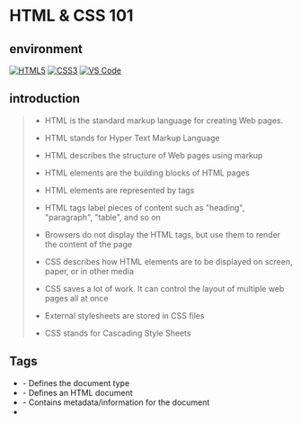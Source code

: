 # HTML & CSS 101

## environment

[![HTML5](https://img.shields.io/static/v1?label=&message=HTML5&color=E34F26&logo=HTML5&logoColor=E34F26&labelColor=2F333A)](https://developer.mozilla.org/en-US/docs/Web/Guide/HTML/HTML5)<!--HTML5-->
[![CSS3](https://img.shields.io/static/v1?label=&message=CSS3&color=0071B5&logo=CSS3&logoColor=1572B6&labelColor=2F333A)](https://developer.mozilla.org/en-US/docs/Web/CSS)<!-- CSS3 -->
[![VS Code](https://img.shields.io/static/v1?label=&message=Visual%20Studio%20Code&color=007ACC&logo=Visual%20Studio%20Code&logoColor=007ACC&labelColor=2F333A)](https://code.visualstudio.com/)<!-- vs code -->

## introduction

> - HTML is the standard markup language for creating Web pages.
> - HTML stands for Hyper Text Markup Language
> - HTML describes the structure of Web pages using markup
> - HTML elements are the building blocks of HTML pages
> - HTML elements are represented by tags
> - HTML tags label pieces of content such as "heading", "paragraph", "table", and so on
> - Browsers do not display the HTML tags, but use them to render the content of the page
>
> - CSS describes how HTML elements are to be displayed on screen, paper, or in other media
> - CSS saves a lot of work. It can control the layout of multiple web pages all at once
> - External stylesheets are stored in CSS files
> - CSS stands for Cascading Style Sheets

## Tags

- <!DOCTYPE html> - Defines the document type

- <html> - Defines an HTML document
- <head> - Contains metadata/information for the document
- <title> - Defines a title for the document
- <body> - Defines the document's body
- <h1> to <h6> - Defines HTML headings
- <p> - Defines a paragraph
- <br> - Inserts a single line break
- <hr> - Defines a thematic change in the content
- <!-- --> - Defines a comment
- <a> - Defines a hyperlink
- <img> - Defines an image
- <ul> - Defines an unordered list
- <ol> - Defines an ordered list
- <li> - Defines a list item
- <dl> - Defines a description list
- <dt> - Defines a term/name in a description list
- <dd> - Defines a description of a term/name in a description list
- <table> - Defines a table
- <tr> - Defines a row in a table
- <th> - Defines a "header cell" / "cell" in a table
- <td> - Defines a "cell" in a table
- <caption> - Defines a table caption
- <thead> - Groups the header content in a table
- <tbody> - Groups the body content in a table
- <tfoot> - Groups the footer content in a table
- <col> - Specifies column properties for each column within a <colgroup> element
- <colgroup> - Specifies a group of one or more columns in a table for formatting
- <iframe> - Defines an inline frame
- <div> - Defines a section in a document
- <span> - Defines a section in a document
- <header> - Defines a header for a document or section
- <footer> - Defines a footer for a document or section
- <nav> - Defines navigation links
- <article> - Defines an article
- <section> - Defines a section in a document
- <aside> - Defines content aside from the page content
- <details> - Defines additional details that the user can view or hide
- <summary> - Defines a heading for the <details> element
- <main> - Specifies the main content of a document
- <mark> - Defines marked/highlighted text
- <time> - Defines a date/time
- <progress> - Represents the progress of a task
- <meter> - Defines a scalar measurement within a known range (a gauge)
- <ruby> - Defines a ruby annotation (for East Asian typography)
- <rt> - Defines an explanation/pronunciation of characters (for East Asian typography)
- <rp> - Defines what to show in browsers that do not support ruby annotations (for East Asian typography)
- <wbr> - Defines a possible line-break
- <b> - Defines bold text
- <strong> - Defines important text
- <i> - Defines a part of text in an alternate voice or mood
- <em> - Defines emphasized text
- <small> - Defines smaller text
- <del> - Defines deleted text
- <ins> - Defines inserted text
- <sub> - Defines subscripted text
- <sup> - Defines superscripted text
- <q> - Defines a short quotation
- <blockquote> - Defines a section that is quoted from another source
- <cite> - Defines the title of a work
- <dfn> - Indicates the defining instance of a term
- <abbr> - Defines an abbreviation



## instalation

- install [vs code](https://code.visualstudio.com/)
- install [live server](https://marketplace.visualstudio.com/items?itemName=ritwickdey.LiveServer)

## fundations

### HTML

- [HTML](https://developer.mozilla.org/en-US/docs/Web/HTML)
- [HTML elements](https://developer.mozilla.org/en-US/docs/Web/HTML/Element)
- [HTML attributes](https://developer.mozilla.org/en-US/docs/Web/HTML/Attributes)
- [HTML global attributes](https://developer.mozilla.org/en-US/docs/Web/HTML/Global_attributes)
- [HTML input types](https://developer.mozilla.org/en-US/docs/Web/HTML/Element/input#input_types)

### CSS

- [CSS](https://developer.mozilla.org/en-US/docs/Web/CSS)
- [CSS selectors](https://developer.mozilla.org/en-US/docs/Web/CSS/CSS_Selectors)
- [CSS units](https://developer.mozilla.org/en-US/docs/Learn/CSS/Building_blocks/Values_and_units)
- [CSS box model](https://developer.mozilla.org/en-US/docs/Learn/CSS/Building_blocks/The_box_model)
- [CSS display](https://developer.mozilla.org/en-US/docs/Web/CSS/display)
- [CSS flexbox](https://developer.mozilla.org/en-US/docs/Web/CSS/CSS_Flexible_Box_Layout/Basic_Concepts_of_Flexbox)
- [CSS grid](https://developer.mozilla.org/en-US/docs/Web/CSS/CSS_Grid_Layout)
- [CSS pseudo-classes](https://developer.mozilla.org/en-US/docs/Web/CSS/Pseudo-classes)
- [CSS pseudo-elements](https://developer.mozilla.org/en-US/docs/Web/CSS/Pseudo-elements)
- [CSS variables](https://developer.mozilla.org/en-US/docs/Web/CSS/Using_CSS_custom_properties)
- [CSS media queries](https://developer.mozilla.org/en-US/docs/Web/CSS/Media_Queries/Using_media_queries)
- [CSS @media rule](https://developer.mozilla.org/en-US/docs/Web/CSS/@media)
- [CSS @keyframes rule](https://developer.mozilla.org/en-US/docs/Web/CSS/@keyframes)
- [CSS @font-face rule](https://developer.mozilla.org/en-US/docs/Web/CSS/@font-face)
- [CSS @import rule](https://developer.mozilla.org/en-US/docs/Web/CSS/@import)
- [CSS @supports rule](https://developer.mozilla.org/en-US/docs/Web/CSS/@supports)
- [CSS @counter-style rule](https://developer.mozilla.org/en-US/docs/Web/CSS/@counter-style)
- [CSS @page rule](https://developer.mozilla.org/en-US/docs/Web/CSS/@page)
- [CSS @viewport rule](https://developer.mozilla.org/en-US/docs/Web/CSS/@viewport)
- [CSS @font-feature-values rule](https://developer.mozilla.org/en-US/docs/Web/CSS/@font-feature-values)
- [CSS @property rule](https://developer.mozilla.org/en-US/docs/Web/CSS/@property)
- [CSS @namespace rule](https://developer.mozilla.org/en-US/docs/Web/CSS/@namespace)
- [CSS @document rule](https://developer.mozilla.org/en-US/docs/Web/CSS/@document)
- [CSS @font-face rule](https://developer.mozilla.org/en-US/docs/Web/CSS/@font-face)
- [CSS @font-feature-values rule](https://developer.mozilla.org/en-US/docs/Web/CSS/@font-feature-values)
- [CSS @property rule](https://developer.mozilla.org/en-US/docs/Web/CSS/@property)
- [CSS @namespace rule](https://developer.mozilla.org/en-US/docs/Web/CSS/@namespace)

## resources

- [w3schools](https://www.w3schools.com/)
- [MDN](https://developer.mozilla.org/en-US/)
- [CSS-Tricks](https://css-tricks.com/)
- [CSS Reference](https://cssreference.io/)
- [CSS Zen Garden](http://www.csszengarden.com/)
- [CSS Grid Garden](https://cssgridgarden.com/)
- [Flexbox Froggy](https://flexboxfroggy.com/)
- [CSS Diner](https://flukeout.github.io/)
- [CSS Battle](https://cssbattle.dev/)
- [CSS Variables](https://codepen.io/sosuke/pen/Pjoqqp)

## cheatsheets

- [HTML](https://websitesetup.org/html5-cheat-sheet/)
- [CSS](https://websitesetup.org/css3-cheat-sheet/)
- [CSS selectors](https://websitesetup.org/css3-cheat-sheet/)
- [CSS units](https://websitesetup.org/css3-cheat-sheet/)
- [CSS box model](https://websitesetup.org/css3-cheat-sheet/)
- [CSS display](https://websitesetup.org/css3-cheat-sheet/)
- [CSS flexbox](https://websitesetup.org/css3-cheat-sheet/)
- [CSS grid](https://websitesetup.org/css3-cheat-sheet/)
- [CSS pseudo-classes](https://websitesetup.org/css3-cheat-sheet/)

## tools

- [caniuse](https://caniuse.com/)
- [browserstack](https://www.browserstack.com/)
- [codepen](https://codepen.io/)
- [jsfiddle](https://jsfiddle.net/)
- [jsbin](https://jsbin.com/?html,output)
- [repl](https://repl.it/)
- [code sandbox](https://codesandbox.io/)
- [codepen](https://codepen.io/)

## books

- [HTML & CSS: Design and Build Websites](https://www.amazon.com/HTML-CSS-Design-Build-Websites/dp/1118008189)

## courses

- [HTML & CSS](https://www.udemy.com/course/web-development/)

## videos

- [HTML & CSS](https://www.youtube.com/watch?v=UB1O30fR-EE)

## podcasts

- [Syntax](https://syntax.fm/)

## blogs

- [CSS Tricks](https://css-tricks.com/)
- [Smashing Magazine](https://www.smashingmagazine.com/)
- [CSS Wizardry](https://csswizardry.com/)
- [CSS Weekly](https://css-weekly.com/)
- [CSS Layout](https://csslayout.io/)
- [CSS Reference](https://cssreference.io/)
- [CSS Zen Garden](http://www.csszengarden.com/)
- [CSS Grid Garden](https://cssgridgarden.com/)
- [Flexbox Froggy](https://flexboxfroggy.com/)

## communities

- [CSS-Tricks](https://css-tricks.com/)
- [CSS Weekly](https://css-weekly.com/)
- [CSS Layout](https://csslayout.io/)
- [CSS Reference](https://cssreference.io/)

## newsletters

- [CSS Weekly](https://css-weekly.com/)
- [CSS Layout](https://csslayout.io/)
- [CSS Reference](https://cssreference.io/)

## misc

- [CSS Zen Garden](http://www.csszengarden.com/)
- [CSS Grid Garden](https://cssgridgarden.com/)
- [Flexbox Froggy](https://flexboxfroggy.com/)
- [CSS Diner](https://flukeout.github.io/)
- [CSS Battle](https://cssbattle.dev/)
- [CSS Variables](https://codepen.io/sosuke/pen/Pjoqqp)

## frameworks

- [Bootstrap](https://getbootstrap.com/)
- [Materialize](https://materializecss.com/)
- [Bulma](https://bulma.io/)
- [Foundation](https://get.foundation/)
- [Semantic UI](https://semantic-ui.com/)
- [Tailwind](https://tailwindcss.com/)
- [Material UI](https://material-ui.com/)
- [Ant Design](https://ant.design/)
- [React Bootstrap](https://react-bootstrap.github.io/)
- [Reactstrap](https://reactstrap.github.io/)
- [React Materialize](https://react-materialize.github.io/)
- [React Semantic UI](https://react.semantic-ui.com/)
- [React Toolbox](https://react-toolbox.io/)
- [React Foundation](https://react.foundation/)
- [React Bulma Components](https://couds.github.io/react-bulma-components/)
- [React MD](https://react-md.mlaursen.com/)
- [React UI](https://react-ui.dev/)
- [React Native Elements](https://react-native-elements.github.io/react-native-elements/)
- [React Native Paper](https://callstack.github.io/react-native-paper/)

## libraries

- [Animate.css](https://daneden.github.io/animate.css/)
- [Hover.css](https://ianlunn.github.io/Hover/)
- [CSSgram](https://una.im/CSSgram/)
- [CSShake](https://elrumordelaluz.github.io/csshake/)
- [CSS Spinners](https://projects.lukehaas.me/css-loaders/)
- [CSS Loaders](https://loading.io/css/)
- [CSS Icons](https://css.gg/)
- [CSS Shapes](https://cssshapes.fun/)
- [CSS Buttons](https://cssbuttons.app/)
- [CSS Gradient](https://cssgradient.io/)

## icons

- [Font Awesome](https://fontawesome.com/)
- [Ionicons](https://ionicons.com/)
- [Feather Icons](https://feathericons.com/)
- [Material Icons](https://material.io/resources/icons/?style=baseline)
- [Material Design Icons](https://materialdesignicons.com/)

## colors

- [Flat UI Colors](https://flatuicolors.com/)
- [Material UI Colors](https://material-ui.com/customization/color/)
- [Material Design Colors](https://material.io/resources/color/#!/?view.left=0&view.right=0)
- [Material Design Palette](https://www.materialpalette.com/)
- [Material Design Color Tool](https://material.io/resources/color/#!/?view.left=0&view.right=0)
- [Material Design Color Generator](https://material.io/design/color/the-color-system.html#tools-for-picking-colors)
- [Material Design Color Picker](https://material.io/resources/color/#!/?view.left=0&view.right=0)
- [Material Design Color Palette](https://material.io/resources/color/#!/?view.left=0&view.right=0)
- [Material Design Color Palette Generator](https://material.io/resources/color/#!/?view.left=0&view.right=0)
- [Material Design Color Palette Tool](https://material.io/resources/color/#!/?view.left=0&view.right=0)

## fonts

- [Google Fonts](https://fonts.google.com/)
- [Font Squirrel](https://www.fontsquirrel.com/)
- [Font Awesome](https://fontawesome.com/)
- [Fontello](http://fontello.com/)
- [Fontastic](https://app.fontastic.me/)
- [Font Meme](https://fontmeme.com/)
- [Font Pair](https://fontpair.co/)
- [Font Joy](https://fontjoy.com/)
- [Font Spark](https://fontspark.app/)
- [Font Space](https://www.fontspace.com/)

## images

- [Unsplash](https://unsplash.com/)
- [Pexels](https://www.pexels.com/)
- [Pixabay](https://pixabay.com/)
- [StockSnap](https://stocksnap.io/)
- [Gratisography](https://gratisography.com/)
- [SplitShire](https://www.splitshire.com/)
- [Life of Pix](https://www.lifeofpix.com/)

## Author

[![Twitter](https://img.shields.io/twitter/follow/ralex_uy?style=social)](https://twitter.com/ralex_uy) <!-- twitter -->
[![Linkedin](https://img.shields.io/badge/LinkedIn-+28K-blue?style=social&logo=linkedin)](https://www.linkedin.com/in/ronald-rivero/) <!-- linkedin -->
[![Github](https://img.shields.io/github/followers/ralexrivero?style=social)](https://github.com/ralexrivero/) <!-- github -->
[![Vagrant](https://img.shields.io/static/v1?label=&message=Vagrant%20Profile&color=1868F2&logo=vagrant&labelColor=2F333A)](https://app.vagrantup.com/ralexrivero) <!-- vagrant -->
[![Docker](https://img.shields.io/static/v1?label=&message=Docker%20Profile&color=2496ED&logo=Docker&labelColor=2F333A)](https://hub.docker.com/u/ralexrivero) <!-- docker -->

